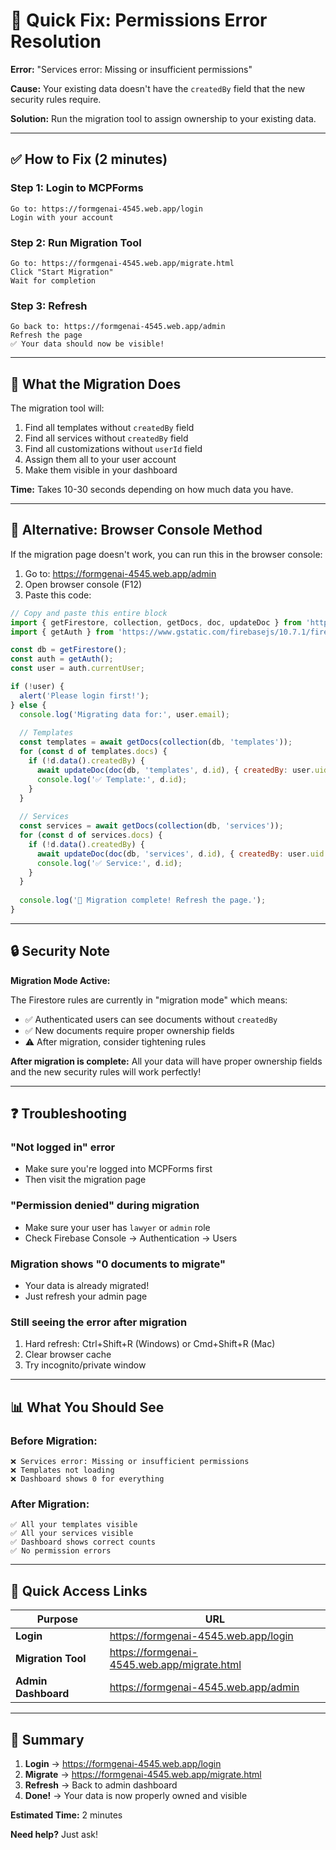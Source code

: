 # 🔧 Quick Fix: Permissions Error Resolution

**Error:** "Services error: Missing or insufficient permissions"

**Cause:** Your existing data doesn't have the `createdBy` field that the new security rules require.

**Solution:** Run the migration tool to assign ownership to your existing data.

---

## ✅ How to Fix (2 minutes)

### Step 1: Login to MCPForms
```
Go to: https://formgenai-4545.web.app/login
Login with your account
```

### Step 2: Run Migration Tool
```
Go to: https://formgenai-4545.web.app/migrate.html
Click "Start Migration"
Wait for completion
```

### Step 3: Refresh
```
Go back to: https://formgenai-4545.web.app/admin
Refresh the page
✅ Your data should now be visible!
```

---

## 🎯 What the Migration Does

The migration tool will:
1. Find all templates without `createdBy` field
2. Find all services without `createdBy` field
3. Find all customizations without `userId` field
4. Assign them all to your user account
5. Make them visible in your dashboard

**Time:** Takes 10-30 seconds depending on how much data you have.

---

## 📱 Alternative: Browser Console Method

If the migration page doesn't work, you can run this in the browser console:

1. Go to: https://formgenai-4545.web.app/admin
2. Open browser console (F12)
3. Paste this code:

```javascript
// Copy and paste this entire block
import { getFirestore, collection, getDocs, doc, updateDoc } from 'https://www.gstatic.com/firebasejs/10.7.1/firebase-firestore.js';
import { getAuth } from 'https://www.gstatic.com/firebasejs/10.7.1/firebase-auth.js';

const db = getFirestore();
const auth = getAuth();
const user = auth.currentUser;

if (!user) {
  alert('Please login first!');
} else {
  console.log('Migrating data for:', user.email);
  
  // Templates
  const templates = await getDocs(collection(db, 'templates'));
  for (const d of templates.docs) {
    if (!d.data().createdBy) {
      await updateDoc(doc(db, 'templates', d.id), { createdBy: user.uid });
      console.log('✅ Template:', d.id);
    }
  }
  
  // Services
  const services = await getDocs(collection(db, 'services'));
  for (const d of services.docs) {
    if (!d.data().createdBy) {
      await updateDoc(doc(db, 'services', d.id), { createdBy: user.uid });
      console.log('✅ Service:', d.id);
    }
  }
  
  console.log('🎉 Migration complete! Refresh the page.');
}
```

---

## 🔒 Security Note

**Migration Mode Active:**

The Firestore rules are currently in "migration mode" which means:
- ✅ Authenticated users can see documents without `createdBy`
- ✅ New documents require proper ownership fields
- ⚠️ After migration, consider tightening rules

**After migration is complete:**
All your data will have proper ownership fields and the new security rules will work perfectly!

---

## ❓ Troubleshooting

### "Not logged in" error
- Make sure you're logged into MCPForms first
- Then visit the migration page

### "Permission denied" during migration
- Make sure your user has `lawyer` or `admin` role
- Check Firebase Console → Authentication → Users

### Migration shows "0 documents to migrate"
- Your data is already migrated!
- Just refresh your admin page

### Still seeing the error after migration
1. Hard refresh: Ctrl+Shift+R (Windows) or Cmd+Shift+R (Mac)
2. Clear browser cache
3. Try incognito/private window

---

## 📊 What You Should See

### Before Migration:
```
❌ Services error: Missing or insufficient permissions
❌ Templates not loading
❌ Dashboard shows 0 for everything
```

### After Migration:
```
✅ All your templates visible
✅ All your services visible
✅ Dashboard shows correct counts
✅ No permission errors
```

---

## 🚀 Quick Access Links

| Purpose | URL |
|---------|-----|
| **Login** | https://formgenai-4545.web.app/login |
| **Migration Tool** | https://formgenai-4545.web.app/migrate.html |
| **Admin Dashboard** | https://formgenai-4545.web.app/admin |

---

## 📝 Summary

1. **Login** → https://formgenai-4545.web.app/login
2. **Migrate** → https://formgenai-4545.web.app/migrate.html
3. **Refresh** → Back to admin dashboard
4. **Done!** → Your data is now properly owned and visible

**Estimated Time:** 2 minutes

**Need help?** Just ask!

